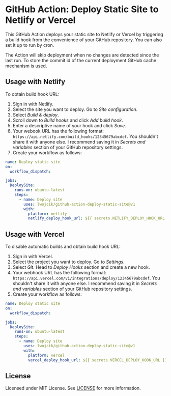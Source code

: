 # GitHub Action: Deploy Static Site to Netlify or Vercel

This GitHub Action deploys your static site to Netlify or Vercel by triggering a build hook from the convenience of your GitHub repository. You can also set it up to run by cron.

The Action will skip deployment when no changes are detected since the last run. To store the commit id of the current deployment GitHub cache mechanism is used.

## Usage with Netlify

To obtain build hook URL:

1. Sign in with Netlify.
2. Select the site you want to deploy. Go to _Site configuration_.
3. Select _Build & deploy_.
5. Scroll down to _Build hooks_ and click _Add build hook_.
6. Enter a descriptive name of your hook and click _Save_.
7. Your webook URL has the following format: `https://api.netlify.com/build_hooks/12345679abcdef`. You shouldn't share it with anyone else. I recommend saving it in _Secrets and variables_ section of your GitHub repository settings.
8. Create your workflow as follows:

```yaml
name: Deploy static site
on:
  workflow_dispatch:

jobs:
  DeploySite:
    runs-on: ubuntu-latest
    steps:
      - name: Deploy site
        uses: lwojcik/github-action-deploy-static-site@v1
        with:
          platform: netlify
          netlify_deploy_hook_url: ${{ secrets.NETLIFY_DEPLOY_HOOK_URL }}
```

## Usage with Vercel

To disable automatic builds and obtain build hook URL:

1. Sign in with Vercel.
2. Select the project you want to deploy. Go to _Settings_.
3. Select _Git_. Head to _Deploy Hooks_ section and create a new hook.
4. Your webhook URL has the following format: `https://api.vercel.com/v1/integrations/deploy/12345679abcdef`. You shouldn't share it with anyone else. I recommend saving it in _Secrets and variables_ section of your GitHub repository settings.
5. Create your workflow as follows:

```yaml
name: Deploy static site
on:
  workflow_dispatch:

jobs:
  DeploySite:
    runs-on: ubuntu-latest
    steps:
      - name: Deploy site
        uses: lwojcik/github-action-deploy-static-site@v1
        with:
          platform: vercel
          vercel_deploy_hook_url: ${{ secrets.VERCEL_DEPLOY_HOOK_URL }}
```

## License

Licensed under MIT License. See [LICENSE](./LICENSE) for more information.
